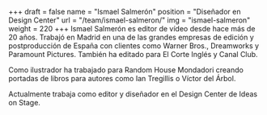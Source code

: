 +++
draft		= false
name		= "Ismael Salmerón"
position 	= "Diseñador en Design Center"
url			= "/team/ismael-salmeron/"
img			= "ismael-salmeron"
weight		= 220
+++
Ismael Salmerón es editor de vídeo desde hace más de 20 años. Trabajó en Madrid en una de las grandes empresas de edición y postproducción de España con clientes como Warner Bros., Dreamworks y Paramount Pictures. También ha editado para El Corte Inglés y Canal Club.

Como ilustrador ha trabajado para Random House Mondadori creando portadas de libros para autores como Ian Tregillis o Víctor del Árbol.

Actualmente trabaja como editor y diseñador en el Design Center de Ideas on Stage. 
